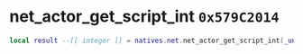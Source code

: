 # net_actor_get_script_int `0x579C2014`

```lua
local result --[[ integer ]] = natives.net.net_actor_get_script_int(_unk0 --[[ integer ]])
```